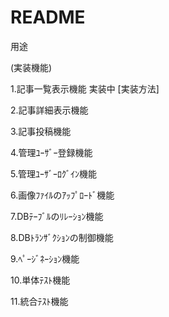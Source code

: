 # README

用途

(実装機能)

1.記事一覧表示機能
実装中
[実装方法]

2.記事詳細表示機能

3.記事投稿機能

4.管理ﾕｰｻﾞｰ登録機能

5.管理ﾕｰｻﾞｰﾛｸﾞｲﾝ機能

6.画像ﾌｧｲﾙのｱｯﾌﾟﾛｰﾄﾞ機能

7.DBﾃｰﾌﾞﾙのﾘﾚｰｼｮﾝ機能

8.DBﾄﾗﾝｻﾞｸｼｮﾝの制御機能

9.ﾍﾟｰｼﾞﾈｰｼｮﾝ機能

10.単体ﾃｽﾄ機能

11.統合ﾃｽﾄ機能